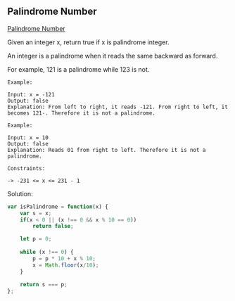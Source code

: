 ## Palindrome Number
[ Palindrome Number ](https://leetcode.com/problems/palindrome-number/)

Given an integer x, return true if x is palindrome integer.

An integer is a palindrome when it reads the same backward as forward.

For example, 121 is a palindrome while 123 is not.

```
Example:

Input: x = -121
Output: false
Explanation: From left to right, it reads -121. From right to left, it becomes 121-. Therefore it is not a palindrome.

Example:

Input: x = 10
Output: false
Explanation: Reads 01 from right to left. Therefore it is not a palindrome.

Constraints:

-> -231 <= x <= 231 - 1
```

Solution:
```js
var isPalindrome = function(x) {
    var s = x;
    if(x < 0 || (x !== 0 && x % 10 == 0))
        return false;

    let p = 0;
    
    while (x !== 0) {
        p = p * 10 + x % 10;
        x = Math.floor(x/10);
    }
    
    return s === p;
};
```
